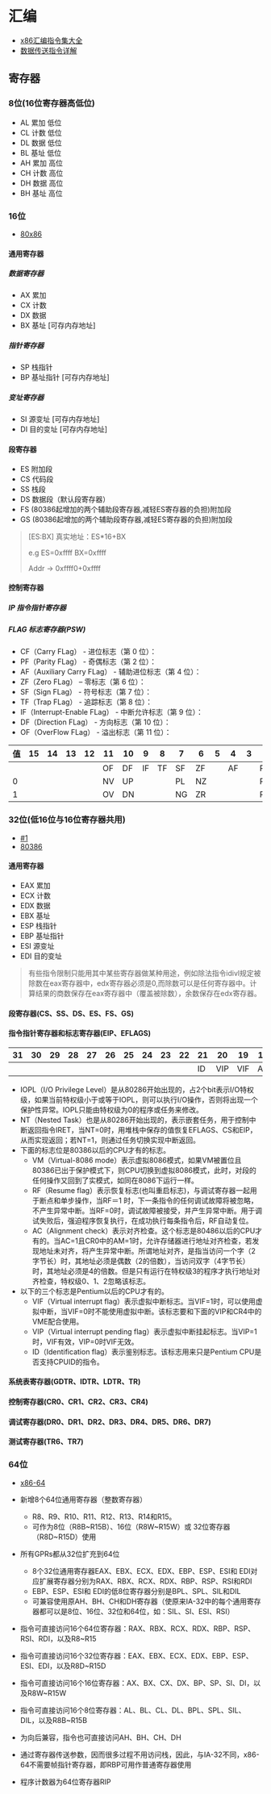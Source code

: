 # 汇编

+ [x86汇编指令集大全](https://blog.csdn.net/bjbz_cxy/article/details/79467688)
+ [数据传送指令详解](https://blog.csdn.net/shanyongxu/article/details/47726015)

## 寄存器

### 8位(16位寄存器高低位)

+ AL 累加 低位
+ CL 计数 低位
+ DL 数据 低位
+ BL 基址 低位
+ AH 累加 高位
+ CH 计数 高位
+ DH 数据 高位
+ BH 基址 高位

### 16位

+ [80x86](https://www.cnblogs.com/zhaoyl/archive/2012/05/15/2501972.html)

#### 通用寄存器

##### 数据寄存器

+ AX 累加
+ CX 计数
+ DX 数据
+ BX 基址 [可存内存地址]

##### 指针寄存器

+ SP 栈指针
+ BP 基址指针 [可存内存地址]

##### 变址寄存器

+ SI 源变址 [可存内存地址]
+ DI 目的变址 [可存内存地址]

#### 段寄存器

+ ES 附加段
+ CS 代码段
+ SS 栈段
+ DS 数据段（默认段寄存器）
+ FS (80386起增加的两个辅助段寄存器,减轻ES寄存器的负担)附加段
+ GS (80386起增加的两个辅助段寄存器,减轻ES寄存器的负担)附加段

> [ES:BX] 真实地址：ES*16+BX
>
> e.g
> ES=0xffff BX=0xffff
>
> Addr -> 0xffff0+0xffff 

#### 控制寄存器

##### IP 指令指针寄存器

##### FLAG 标志寄存器(PSW)

+ CF（Carry  FLag） - 进位标志（第 0 位）：
+ PF（Parity  FLag） - 奇偶标志（第 2 位）：
+ AF（Auxiliary  Carry  FLag） - 辅助进位标志（第 4 位）：
+ ZF（Zero  FLag） – 零标志（第 6 位）：
+ SF（Sign  FLag） - 符号标志（第 7 位）：
+ TF（Trap  FLag） - 追踪标志（第 8 位）：
+ IF（Interrupt-Enable  FLag） - 中断允许标志（第 9 位）：
+ DF（Direction  FLag） - 方向标志（第 10 位）：          
+ OF（OverFlow  FLag） - 溢出标志（第 11 位）：

|值|15|14|13|12|11|10| 9| 8| 7| 6| 5| 4| 3| 2| 1| 0|
|---|---|---|---|---|---|---|---|---|---|---|---|---|---|---|---|---|
|  |  |  |  |  |OF|DF|IF|TF|SF|ZF|  |AF|  |PF|  |CF|
| 0|  |  |  |  |NV|UP|  |  |PL|NZ|  |  |  |PO|  |NC|
| 1|  |  |  |  |OV|DN|  |  |NG|ZR|  |  |  |PE|  |CY|

### 32位(低16位与16位寄存器共用)

+ [#1](https://www.cnblogs.com/xiaojianliu/articles/8733512.html)
+ [80386](https://blog.csdn.net/u014774781/article/details/47707385)

#### 通用寄存器

+ EAX 累加
+ ECX 计数
+ EDX 数据
+ EBX 基址
+ ESP 栈指针
+ EBP 基址指针
+ ESI 源变址
+ EDI 目的变址

> 有些指令限制只能用其中某些寄存器做某种用途，例如除法指令idivl规定被除数在eax寄存器中，edx寄存器必须是0,而除数可以是任何寄存器中。计算结果的商数保存在eax寄存器中（覆盖被除数），余数保存在edx寄存器。

#### 段寄存器(CS、SS、DS、ES、FS、GS)
#### 指令指针寄存器和标志寄存器(EIP、EFLAGS)

|31|30|29|28|27|26|25|24|23|22|21| 20| 19|18|17|16|15|14|13|12|11|10| 9| 8| 7| 6| 5| 4| 3| 2| 1| 0|
|---|---|---|---|---|---|---|---|---|---|---|---|---|---|---|---|---|---|---|---|---|---|---|---|---|---|---|---|---|---|---|---|
|  |  |  |  |  |  |  |  |  |  |ID|VIP|VIF|AC|VM|RF|  |NT|IOPL(1)|IOPL(2)|OF|DF|IF|TF|SF|ZF|  |AF|  |PF|  |CF|

+ IOPL（I/O Privilege Level）是从80286开始出现的，占2个bit表示I/O特权级，如果当前特权级小于或等于IOPL，则可以执行I/O操作，否则将出现一个保护性异常。IOPL只能由特权级为0的程序或任务来修改。
+ NT（Nested Task）也是从80286开始出现的，表示嵌套任务，用于控制中断返回指令IRET，当NT=0时，用堆栈中保存的值恢复EFLAGS、CS和EIP，从而实现返回；若NT=1，则通过任务切换实现中断返回。
+ 下面的标志位是80386以后的CPU才有的标志。
    + VM（Virtual-8086 mode）表示虚拟8086模式，如果VM被置位且80386已出于保护模式下，则CPU切换到虚拟8086模式，此时，对段的任何操作又回到了实模式，如同在8086下运行一样。
    + RF（Resume flag）表示恢复标志(也叫重启标志)，与调试寄存器一起用于断点和单步操作，当RF＝1 时，下一条指令的任何调试故障将被忽略，不产生异常中断。当RF=0时，调试故障被接受，并产生异常中断。用于调试失败后，强迫程序恢复执行，在成功执行每条指令后，RF自动复位。
    + AC（Alignment check）表示对齐检查。这个标志是80486以后的CPU才有的。当AC=1且CR0中的AM=1时，允许存储器进行地址对齐检查，若发现地址未对齐，将产生异常中断。所谓地址对齐，是指当访问一个字（2字节长）时，其地址必须是偶数（2的倍数），当访问双字（4字节长）时，其地址必须是4的倍数。但是只有运行在特权级3的程序才执行地址对齐检查，特权级0、1、2忽略该标志。
+ 以下的三个标志是Pentium以后的CPU才有的。
    + VIF（Virtual interrupt flag）表示虚拟中断标志。当VIF=1时，可以使用虚拟中断，当VIF=0时不能使用虚拟中断。该标志要和下面的VIP和CR4中的VME配合使用。
    + VIP（Virtual interrupt pending flag）表示虚拟中断挂起标志。当VIP=1时，VIF有效，VIP=0时VIF无效。
    + ID（Identification flag）表示鉴别标志。该标志用来只是Pentium CPU是否支持CPUID的指令。

#### 系统表寄存器(GDTR、IDTR、LDTR、TR)
#### 控制寄存器(CR0、CR1、CR2、CR3、CR4)
#### 调试寄存器(DR0、DR1、DR2、DR3、DR4、DR5、DR6、DR7)
#### 测试寄存器(TR6、TR7)

### 64位

+ [x86-64](https://www.cnblogs.com/chenxuming/p/9689747.html)

+ 新增8个64位通用寄存器（整数寄存器）
    + R8、R9、R10、R11、R12、R13、R14和R15。
    + 可作为8位（R8B~R15B）、16位（R8W~R15W）或 32位寄存器（R8D~R15D）使用
+ 所有GPRs都从32位扩充到64位
    + 8个32位通用寄存器EAX、EBX、ECX、EDX、EBP、ESP、ESI和 EDI对应扩展寄存器分别为RAX、RBX、RCX、RDX、RBP、RSP、RSI和RDI
    + EBP、ESP、ESI和 EDI的低8位寄存器分别是BPL、SPL、SIL和DIL
    + 可兼容使用原AH、BH、CH和DH寄存器（使原来IA-32中的每个通用寄存器都可以是8位、16位、32位和64位，如：SIL、SI、ESI、RSI）

+ 指令可直接访问16个64位寄存器：RAX、RBX、RCX、RDX、RBP、RSP、RSI、RDI，以及R8~R15
+ 指令可直接访问16个32位寄存器：EAX、EBX、ECX、EDX、EBP、ESP、ESI、EDI，以及R8D~R15D
+ 指令可直接访问16个16位寄存器：AX、BX、CX、DX、BP、SP、SI、DI，以及R8W~R15W
+ 指令可直接访问16个8位寄存器：AL、BL、CL、DL、BPL、SPL、SIL、DIL，以及R8B~R15B
+ 为向后兼容，指令也可直接访问AH、BH、CH、DH
+ 通过寄存器传送参数，因而很多过程不用访问栈，因此，与IA-32不同，x86-64不需要帧指针寄存器，即RBP可用作普通寄存器使用
+ 程序计数器为64位寄存器RIP
